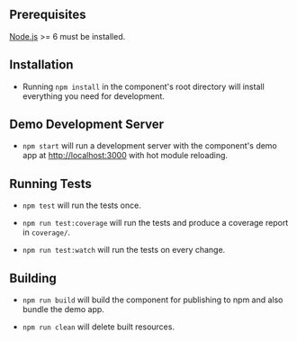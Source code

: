## Prerequisites

[Node.js](http://nodejs.org/) >= 6 must be installed.

## Installation

- Running `npm install` in the component's root directory will install everything you need for development.

## Demo Development Server

- `npm start` will run a development server with the component's demo app
  at [http://localhost:3000](http://localhost:3000) with hot module reloading.

## Running Tests

- `npm test` will run the tests once.

- `npm run test:coverage` will run the tests and produce a coverage report in `coverage/`.

- `npm run test:watch` will run the tests on every change.

## Building

- `npm run build` will build the component for publishing to npm and also bundle the demo app.

- `npm run clean` will delete built resources.
